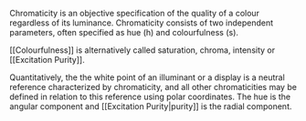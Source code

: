 Chromaticity is an objective specification of the quality of a colour regardless of its luminance. Chromaticity consists of two independent parameters, often specified as hue (h) and colourfulness (s).

[[Colourfulness]] is alternatively called saturation, chroma, intensity or [[Excitation Purity]].

Quantitatively, the the white point of an illuminant or a display is a neutral reference characterized by chromaticity, and all other chromaticities may be defined in relation to this reference using polar coordinates. The hue is the angular component and [[Excitation Purity|purity]] is the radial component.